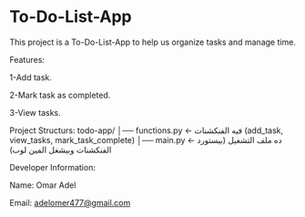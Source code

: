 # To-Do-List-App

This project is a To-Do-List-App to help us organize tasks and manage time.

Features:

1-Add task.

2-Mark task as completed.

3-View tasks.

Project Structurs:
todo-app/
│── functions.py   ← فيه الفنكشنات (add_task, view_tasks, mark_task_complete)
│── main.py        ← ده ملف التشغيل (بيستورد الفنكشنات وبيشغل المين لوب)

Developer Information:

Name: Omar Adel

Email: adelomer477@gmail.com
